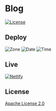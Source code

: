 # Blog

[![License](https://img.shields.io/badge/license-Apache%20License%202.0-blue)](./LICENSE)

## Deploy

![Zone](https://img.shields.io/badge/Zone-UTC%2B8-lightgrey)
![Date](https://img.shields.io/badge/Date-2020.04.17-blue)
![Time](https://img.shields.io/badge/Time-16.03.44-blue)

## Live

[![Netlify](https://img.shields.io/netlify/abb0069f-648a-4cd9-90f8-2c61429babf3)](https://blog.starudream.cn/)

## License

[Apache License 2.0](./LICENSE)
